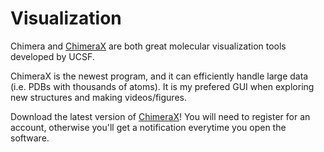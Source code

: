 # Visualization

Chimera and [ChimeraX](https://www.cgl.ucsf.edu/chimerax/) are both great molecular visualization tools developed by UCSF.

ChimeraX is the newest program, and it can efficiently handle large data (i.e. PDBs with thousands of atoms). It is my prefered GUI when exploring new structures and making videos/figures.

Download the latest version of [ChimeraX](https://www.cgl.ucsf.edu/chimerax/download.html)! You will need to register for an account, otherwise you'll get a notification everytime you open the software.

